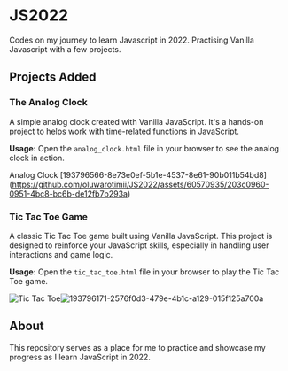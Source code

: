 # JS2022

Codes on my journey to learn Javascript in 2022. Practising Vanilla Javascript with a few projects.

## Projects Added

### The Analog Clock
A simple analog clock created with Vanilla JavaScript. It's a hands-on project to helps  work with time-related functions in JavaScript.

**Usage:**
Open the `analog_clock.html` file in your browser to see the analog clock in action.

Analog Clock  [193796566-8e73e0ef-5b1e-4537-8e61-90b011b54bd8] (https://github.com/oluwarotimii/JS2022/assets/60570935/203c0960-0951-4bc8-bc6b-de12fb7b293a)


### Tic Tac Toe Game
A classic Tic Tac Toe game built using Vanilla JavaScript. This project is designed to reinforce your JavaScript skills, especially in handling user interactions and game logic.

**Usage:**
Open the `tic_tac_toe.html` file in your browser to play the Tic Tac Toe game.

![Tic Tac Toe]()![193796171-2576f0d3-479e-4b1c-a129-015f125a700a](https://github.com/oluwarotimii/JS2022/assets/60570935/d0abcf12-1b0a-40d9-bb04-03b3e7a8f910)


## About
This repository serves as a place for me to practice and showcase my progress as I learn JavaScript in 2022.


